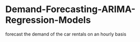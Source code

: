# Demand-Forecasting-ARIMA-Regression-Models
forecast the demand of the car rentals on an hourly basis
